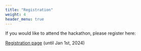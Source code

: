```yaml
---
title: "Registration"
weight: 4
header_menu: true
---
```

If you would like to attend the hackathon, please register here:

[Registration page](https://events.mpimet.mpg.de/e/km-scale-hackathon) (until Jan 1st, 2024)
